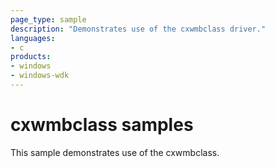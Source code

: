 ```yaml
---
page_type: sample
description: "Demonstrates use of the cxwmbclass driver."
languages:
- c
products:
- windows
- windows-wdk
---
```


# cxwmbclass samples

This sample demonstrates use of the cxwmbclass.

